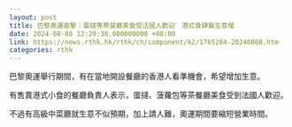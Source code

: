 ```yaml
---
layout: post
title: 巴黎奧運直擊｜蛋撻等茶餐廳美食受法國人歡迎　港式食肆冀生意增
date: 2024-08-08 12:29:38.000000000 +08:00
link: https://news.rthk.hk/rthk/ch/component/k2/1765284-20240808.htm
categories: rthk
---
```


巴黎奧運舉行期間，有在當地開設餐廳的香港人看準機會，希望增加生意。

有售賣港式小食的餐廳負責人表示，蛋撻、菠蘿包等茶餐廳美食受到法國人歡迎。

不過有高級中菜廳就生意不似預期，加上請人難，奧運期間要縮短營業時間。
